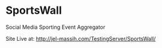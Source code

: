 SportsWall
==========

Social Media Sporting Event Aggregator

Site Live at: http://jel-massih.com/TestingServer/SportsWall/
